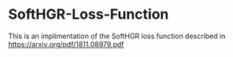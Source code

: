 # SoftHGR-Loss-Function

This is an implimentation of the SoftHGR loss function described in https://arxiv.org/pdf/1811.08979.pdf
